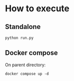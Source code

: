 # How to execute

## Standalone
    python run.py

## Docker compose
On parent directory:
    
    docker compose up -d